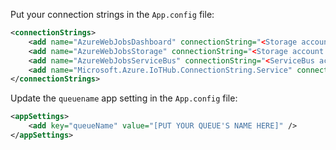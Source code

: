 ﻿
Put your connection strings in the `App.config` file:

```xml
<connectionStrings>
    <add name="AzureWebJobsDashboard" connectionString="<Storage account connection string>" />
    <add name="AzureWebJobsStorage" connectionString="<Storage account connection string>" />
    <add name="AzureWebJobsServiceBus" connectionString="<ServiceBus account connection string>" />
    <add name="Microsoft.Azure.IoTHub.ConnectionString.Service" connectionString="<IotHub account connection string>" /> 
</connectionStrings>

```  

Update the `queuename` app setting in the `App.config` file:

```xml
<appSettings>
    <add key="queueName" value="[PUT YOUR QUEUE'S NAME HERE]" />
</appSettings>
```